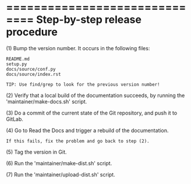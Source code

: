 ==============================
Step-by-step release procedure
==============================

(1) Bump the version number. It occurs in the following files:

    README.md
    setup.py
    docs/source/conf.py
    docs/source/index.rst

    TIP: Use find/grep to look for the previous version number!

(2) Verify that a local build of the documentation succeeds, by running the 'maintainer/make-docs.sh' script.

(3) Do a commit of the current state of the Git repository, and push it to GitLab.

(4) Go to Read the Docs and trigger a rebuild of the documentation.

    If this fails, fix the problem and go back to step (2).

(5) Tag the version in Git.

(6) Run the 'maintainer/make-dist.sh' script.

(7) Run the 'maintainer/upload-dist.sh' script.
